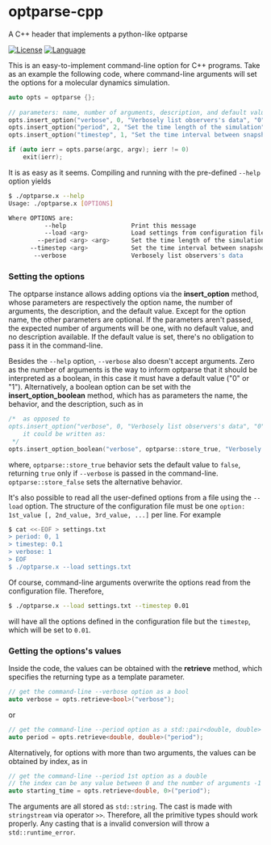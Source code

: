# optparse-cpp
A C++ header that implements a python-like optparse 

[![License](https://img.shields.io/badge/license-GPLv3-black.svg)](../master/LICENSE)
[![Language](https://img.shields.io/badge/language-C%2B%2B-lightgrey.svg)](https://isocpp.org/)

This is an easy-to-implement command-line option for C++ programs. Take as an example the following code, where command-line arguments will set the options for a molecular dynamics simulation.

```C++
auto opts = optparse {};
 
// parameters: name, number of arguments, description, and default value
opts.insert_option("verbose", 0, "Verbosely list observers's data", "0");
opts.insert_option("period", 2, "Set the time length of the simulation");
opts.insert_option("timestep", 1, "Set the time interval between snapshots");

if (auto ierr = opts.parse(argc, argv); ierr != 0)
    exit(ierr);
```

It is as easy as it seems. Compiling and running with the pre-defined `--help` option yields

```bash
$ ./optparse.x --help
Usage: ./optparse.x [OPTIONS]

Where OPTIONS are:
          --help                  Print this message
          --load <arg>            Load settings from configuration file
        --period <arg> <arg>      Set the time length of the simulation
      --timestep <arg>            Set the time interval between snapshots
       --verbose                  Verbosely list observers's data
```



### Setting the options

The optparse instance allows adding options via the **insert_option** method, whose parameters are respectively the option name, the number of arguments, the description, and the default value. Except for the option name, the other parameters are optional. If the parameters aren't passed, the expected number of arguments will be one, with no default value, and no description available. If the default value is set, there's no obligation to pass it in the command-line.

Besides the `--help` option, `--verbose` also doesn't accept arguments. Zero as the number of arguments is the way to inform optparse that it should be interpreted as a boolean, in this case it must have a default value ("0" or "1"). Alternatively, a boolean option can be set with the **insert_option_boolean** method, which has as parameters the name, the behavior, and the description, such as in

```C++
/*	as opposed to
opts.insert_option("verbose", 0, "Verbosely list observers's data", "0");
	it could be written as:
 */
opts.insert_option_boolean("verbose", optparse::store_true, "Verbosely list observers's data");
```

where, `optparse::store_true` behavior sets the default value to `false`, returning `true` only if `--verbose` is passed in the command-line. `optparse::store_false` sets the alternative behavior.

It's also possible to read all the user-defined options from a file using the `--load` option. The structure of the configuration file must be one `option: 1st_value [, 2nd_value, 3rd_value, ...]` per line. For example

```bash
$ cat <<-EOF > settings.txt
> period: 0, 1
> timestep: 0.1
> verbose: 1
> EOF
$ ./optparse.x --load settings.txt 
```

Of course, command-line arguments overwrite the options read from the configuration file. Therefore,

```bash
$ ./optparse.x --load settings.txt --timestep 0.01
```

will have all the options defined in the configuration file but the `timestep`, which will be set to `0.01`.



### Getting the options's values

Inside the code, the values can be obtained with the **retrieve** method, which specifies the returning type as a template parameter.

```C++
// get the command-line --verbose option as a bool
auto verbose = opts.retrieve<bool>("verbose");
```

or

```C++
// get the command-line --period option as a std::pair<double, double>
auto period = opts.retrieve<double, double>("period");
```

Alternatively, for options with more than two arguments, the values can be obtained by index, as in

```C++
// get the command-line --period 1st option as a double
// the index can be any value between 0 and the number of arguments -1
auto starting_time = opts.retrieve<double, 0>("period");
```

The arguments are all stored as `std::string`. The cast is made with `stringstream` via operator `>>`. Therefore, all the primitive types should work properly. Any casting that is a invalid conversion will throw a `std::runtime_error`.

